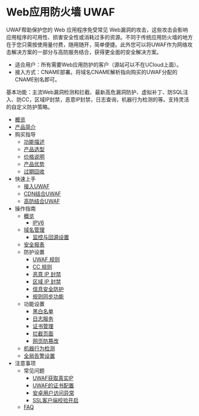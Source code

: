 # Web应用防火墙 UWAF

UWAF帮助保护您的 Web 应用程序免受常见 Web漏洞的攻击，这些攻击会影响应用程序的可用性、损害安全性或消耗过多的资源。不同于传统应用防火墙的地方在于您只需按使用量付费，随用随开，简单便捷。此外您可以将UWAF作为网络攻击解决方案的一部分与高防服务结合，获得更全面的安全解决方案。

* 适合用户：所有需要Web应用防护的客户（源站可以不在UCloud上面）。
* 接入方式：CNAME部署。将域名CNAME解析指向购买的UWAF分配的CNAME别名即可。

基本功能：主流Web漏洞检测和拦截、最新高危漏洞防护、虚拟补丁、防SQL注入、防CC，区域IP封禁，恶意IP封禁，日志查询，机器行为检测的等。支持灵活的自定义防护策略。

* [概览](/uewaf/README)
* [产品简介](/uewaf/0_concepts/00_overview)
* 购买指导
    * [功能描述](/uewaf/1_product/10_funtion)
    * [产品选型](/uewaf/1_product/11_choose)
    * [价格说明](/uewaf/1_product/12_price)
    * [产品优势](/uewaf/1_product/13_battle)
    * [过期回收](/uewaf/1_product/14_expire)
* 快速上手
    * [接入UWAF](/uewaf/2_common/20_fst)
    * [CDN结合UWAF](/uewaf/2_common/21_cdn)
    * [高防结合UWAF](/uewaf/2_common/22_ads)
* 操作指南
    * [概览](/uewaf/3_opintro/30_info)
       * [IPV6](/uewaf/3_opintro/30_info/310_ipv6)
    * [域名管理](/uewaf/3_opintro/31_domain)
       * [监控与回源设置](/uewaf/3_opintro/31_domain/311_monitor)
    * [安全报表](/uewaf/3_opintro/32_report)
    * 防护设置
        * [UWAF 规则](/uewaf/3_opintro/33_rules/330_wrule)
        * [CC 规则](/uewaf/3_opintro/33_rules/331_ccrule)
        * [恶意 IP 封禁](/uewaf/3_opintro/33_rules/332_auto)
        * [区域 IP 封禁](/uewaf/3_opintro/33_rules/333_area)
        * [信息安全防护](/uewaf/3_opintro/33_rules/334_smsg)
        * [规则同步功能](/uewaf/3_opintro/33_rules/335_synrule)
    * 功能设置
        * [黑白名单](/uewaf/3_opintro/34_func/340_bwlist)
        * [日志服务](/uewaf/3_opintro/34_func/341_srlogs)
        * [证书管理](/uewaf/3_opintro/34_func/343_cert)
        * [拦截页面](/uewaf/3_opintro/34_func/344_page)
        * [网页防篡改](/uewaf/3_opintro/34_func/342_tamper)
    * [机器行为检测](/uewaf/3_opintro/35_bot)
    * [全局告警设置](/uewaf/3_opintro/36_alert)
* 注意事项
    * 常见问题
        * [UWAF获取真实IP](/uewaf/4_problem/40_ques)
        * [UWAF的证书配置](/uewaf/4_problem/41_ssl/410_ssl)
        * [安卓用户访问异常](/uewaf/4_problem/41_ssl/411_ssl)
        * [SSL客户端校验开启](/uewaf/4_problem/41_ssl/412_ssl)
    * [FAQ](/uewaf/4_problem/43_warning)
 